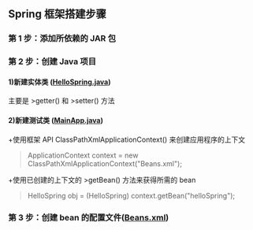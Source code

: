 ## Spring 框架搭建步骤
### 第 1 步：添加所依赖的 JAR 包
### 第 2 步：创建 Java 项目
#### 1)新建实体类 ([HelloSpring.java](https://github.com/DaCang/Spring-Learning/blob/master/helloSpring01/src/com/songyl/spring/HelloSpring.java))
主要是 >getter() 和 >setter() 方法

#### 2)新建测试类 ([MainApp.java](https://github.com/DaCang/Spring-Learning/blob/master/helloSpring01/src/com/songyl/spring/MainApp.java))

+使用框架 API ClassPathXmlApplicationContext() 来创建应用程序的上下文
>ApplicationContext context = new ClassPathXmlApplicationContext("Beans.xml");

+使用已创建的上下文的 >getBean() 方法来获得所需的 bean
>HelloSpring obj = (HelloSpring) context.getBean("helloSpring");

### 第 3 步：创建 bean 的配置文件([Beans.xml](https://github.com/DaCang/Spring-Learning/blob/master/helloSpring01/src/Beans.xml))
 
><!-- id="userInfo1" 唯一标识 -->
<!-- class="com.songyl.spring.UserInfo" 所映射的类
            这个属性是强制性的，并且指定用来创建 bean 的 bean 类  -->
